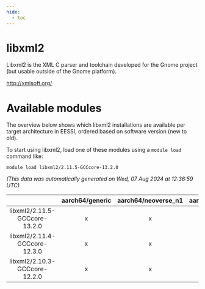 ```yaml
---
hide:
  - toc
---
```


libxml2
=======


Libxml2 is the XML C parser and toolchain developed for the Gnome project (but usable outside of the Gnome platform).

http://xmlsoft.org/
# Available modules


The overview below shows which libxml2 installations are available per target architecture in EESSI, ordered based on software version (new to old).

To start using libxml2, load one of these modules using a `module load` command like:

```shell
module load libxml2/2.11.5-GCCcore-13.2.0
```

*(This data was automatically generated on Wed, 07 Aug 2024 at 12:36:59 UTC)*  

| |aarch64/generic|aarch64/neoverse_n1|aarch64/neoverse_v1|x86_64/generic|x86_64/amd/zen2|x86_64/amd/zen3|x86_64/amd/zen4|x86_64/intel/haswell|x86_64/intel/skylake_avx512|
| :---: | :---: | :---: | :---: | :---: | :---: | :---: | :---: | :---: | :---: |
|libxml2/2.11.5-GCCcore-13.2.0|x|x|x|x|x|x|x|x|x|
|libxml2/2.11.4-GCCcore-12.3.0|x|x|x|x|x|x|x|x|x|
|libxml2/2.10.3-GCCcore-12.2.0|x|x|x|x|x|x|-|x|x|
